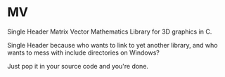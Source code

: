 # MV
Single Header Matrix Vector Mathematics Library for 3D graphics in C.

Single Header because who wants to link to yet another library, and who wants to mess with include directories on Windows?

Just pop it in your source code and you're done.
